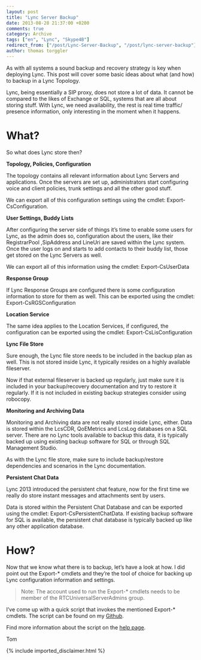 ```yaml
---
layout: post
title: "Lync Server Backup"
date: 2013-08-28 21:37:00 +0200
comments: true
category: Archive
tags: ["en", "Lync", "Skype4B"]
redirect_from: ["/post/Lync-Server-Backup", "/post/lync-server-backup"]
author: thomas torggler
---
```

<!-- more -->
<p>As with all systems a sound backup and recovery strategy is key when deploying Lync. This post will cover some basic ideas about what (and how) to backup in a Lync Topology. </p>  <p>Lync, being essentially a SIP proxy, does not store a lot of data. It cannot be compared to the likes of Exchange or SQL, systems that are all about storing stuff. With Lync, we need availability, the rest is real time traffic/ presence information, only interesting in the moment when it happens.</p>  <h1>What?</h1>  <p>So what does Lync store then?</p>  <p><strong>Topology, Policies, Configuration</strong> </p>  <p>The topology contains all relevant information about Lync Servers and applications. Once the servers are set up, administrators start configuring voice and client policies, trunk settings and all the other good stuff.</p>  <p>We can export all of this configuration settings using the cmdlet: Export-CsConfiguration.</p>  <p><strong>User Settings, Buddy Lists </strong></p>  <p>After configuring the server side of things it’s time to enable some users for Lync, as the admin does so, configuration about the users, like their RegistrarPool ,SipAddress and LineUri are saved within the Lync system. Once the user logs on and starts to add contacts to their buddy list, those get stored on the Lync Servers as well.</p>  <p>We can export all of this information using the cmdlet: Export-CsUserData</p>  <p><strong>Response Group</strong></p>  <p>If Lync Response Groups are configured there is some configuration information to store for them as well. This can be exported using the cmdlet: Export-CsRGSConfiguration</p>  <p><strong>Location Service</strong></p>  <p>The same idea applies to the Location Services, if configured, the configuration can be exported using the cmdlet: Export-CsLisConfiguration</p>  <p><strong>Lync File Store</strong></p>  <p>Sure enough, the Lync file store needs to be included in the backup plan as well. This is not stored inside Lync, it typically resides on a highly available fileserver.</p>  <p>Now if that external fileserver is backed up regularly, just make sure it is included in your backup/recovery documentation and try to restore it regularly. If it is not included in existing backup strategies consider using robocopy.</p>  <p><strong>Monitoring and Archiving Data</strong></p>  <p>Monitoring and Archiving data are not really stored inside Lync, either. Data is stored within the LcsCDR, QoEMetrics and LcsLog databases on a SQL server. There are no Lync tools available to backup this data, it is typically backed up using existing backup software for SQL or through SQL Management Studio.</p>  <p>As with the Lync file store, make sure to include backup/restore dependencies and scenarios in the Lync documentation.</p>  <p><strong>Persistent Chat Data</strong></p>  <p>Lync 2013 introduced the persistent chat feature, now for the first time we really do store instant messages and attachments sent by users.</p>  <p>Data is stored within the Persistent Chat Database and can be exported using the cmdlet: Export-CsPersistentChatData. If existing backup software for SQL is available, the persistent chat database is typically backed up like any other application database.</p>  

# How?

Now that we know what there is to backup, let’s have a look at how. I did point out the Export-* cmdlets and they’re the tool of choice for backing up Lync configuration information and settings.

> Note: The account used to run the Export-* cmdlets needs to be member of the RTCUniversalServerAdmins group.

I’ve come up with a quick script that invokes the mentioned Export-* cmdlets. The script can be found on my [Github](https://github.com/tomtorggler/PowerShell/blob/master/New-SfBBackup.ps1).

Find more information about the script on the [help page]({{site.baseurl}}/PowerShell/New-SfBBackup/).

Tom

{% include imported_disclaimer.html %}
